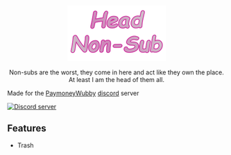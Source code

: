 <p align="center"><img  alt="Head Non-Sub" src="./ProfilePicture128.png"></p>

<div align="center">Non-subs are the worst, they come in here and act like they own the place. At least I am the head of them all.</div>

Made for the [PaymoneyWubby](https://www.twitch.tv/paymoneywubby) [discord](https://discordapp.com/invite/wubby) server

[![Discord server](https://img.shields.io/discord/328300333010911242.svg)](https://discordapp.com/invite/wubby)

## Features
* Trash
